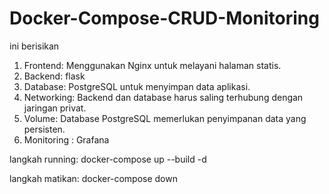 # Docker-Compose-CRUD-Monitoring

ini berisikan 
1. Frontend: Menggunakan Nginx untuk melayani halaman statis.
2. Backend: flask  
3. Database: PostgreSQL untuk menyimpan data aplikasi.
4. Networking: Backend dan database harus saling terhubung dengan jaringan privat.
5. Volume: Database PostgreSQL memerlukan penyimpanan data yang persisten.
6. Monitoring : Grafana

langkah running:
docker-compose up --build -d

langkah matikan:
docker-compose down
